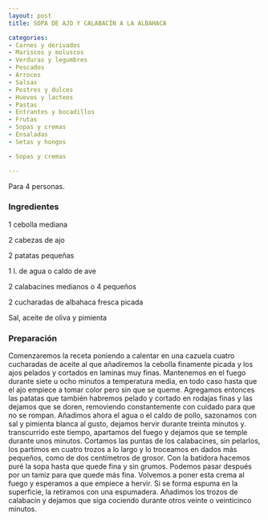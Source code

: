 ```yaml
---
layout: post
title: SOPA DE AJO Y CALABACÍN A LA ALBAHACA

categories:
- Carnes y derivados
- Mariscos y moluscos
- Verduras y legumbres
- Pescados
- Arroces
- Salsas
- Postres y dulces
- Huevos y lacteos
- Pastas
- Entrantes y bocadillos
- Frutas
- Sopas y cremas
- Ensaladas
- Setas y hongos

- Sopas y cremas

---
```


Para 4 personas.

<h3>Ingredientes</h3>

1 cebolla mediana

2 cabezas de ajo

2 patatas pequeñas

1 l. de agua o caldo de ave

2 calabacines medianos o 4 pequeños

2 cucharadas de albahaca fresca picada

Sal, aceite de oliva y pimienta

<h3>Preparación</h3>

Comenzaremos la receta poniendo a calentar en una cazuela cuatro cucharadas de aceite al que añadiremos la cebolla finamente picada y los ajos pelados y cortados en laminas muy finas. Mantenemos en el fuego durante siete u ocho minutos a temperatura media, en todo caso hasta que el ajo empiece a tomar color pero sin que se queme. Agregamos entonces las patatas que también habremos pelado y cortado en rodajas finas y las dejamos que se doren, removiendo constantemente con cuidado para que no se rompan. Añadimos ahora el agua o el caldo de pollo, sazonamos con sal y pimienta blanca al gusto, dejamos hervir durante treinta minutos y. transcurrido este tiempo, apartamos del fuego y dejamos que se temple durante unos minutos. Cortamos las puntas de los calabacines, sin pelarlos, los partimos en cuatro trozos a lo largo y lo troceamos en dados más pequeños, como de dos centímetros de grosor. Con la batidora hacemos puré la sopa hasta que quede fina y sin grumos. Podemos pasar después por un tamiz para que quede más fina. Volvemos a poner esta crema al fuego y esperamos a que empiece a hervir. Si se forma espuma en la superficie, la retiramos con una espumadera. Añadimos los trozos de calabacín y dejamos que siga cociendo durante otros veinte o veinticinco minutos.

